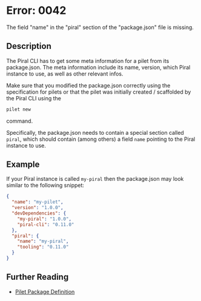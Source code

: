 # Error: 0042

The field "name" in the "piral" section of the "package.json" file is missing.

## Description

The Piral CLI has to get some meta information for a pilet from its package.json.
The meta information include its name, version, which Piral instance to use, as well
as other relevant infos.

Make sure that you modified the package.json correctly using the specification for
pilets or that the pilet was initially created / scaffolded by the Piral CLI using
the

```sh
pilet new
```

command.

Specifically, the package.json needs to contain a special section called `piral`, which
should contain (among others) a field `name` pointing to the Piral instance to use.

## Example

If your Piral instance is called `my-piral` then the package.json may look similar to
the following snippet:

```json
{
  "name": "my-pilet",
  "version": "1.0.0",
  "devDependencies": {
    "my-piral": "1.0.0",
    "piral-cli": "0.11.0"
  },
  "piral": {
    "name": "my-piral",
    "tooling": "0.11.0"
  }
}
```

## Further Reading

- [Pilet Package Definition](https://docs.piral.io/reference/documentation/metadata#pilets---package-definition)
